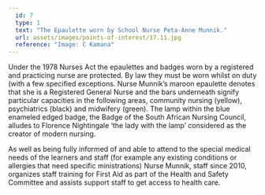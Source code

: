 ```yaml
---
  id: 7
  type: 1
  text: "The Epaulette worn by School Nurse Peta-Anne Munnik."
  url: assets/images/points-of-interest/17.11.jpg
  reference: "Image: C Kamana"
---
```

Under the 1978 Nurses Act the epaulettes and badges worn by a registered and practicing nurse are protected. By law they must be worn whilst on duty (with a few specified exceptions. Nurse Munnik’s maroon epaulette denotes that she is a Registered General Nurse and the bars underneath signify particular capacities in the following areas, community nursing (yellow), psychiatrics (black) and midwifery (green). The lamp within the blue enameled edged badge, the Badge of the South African Nursing Council, alludes to Florence Nightingale ‘the lady with the lamp’ considered as the creator of modern nursing.

As well as being fully informed of and able to attend to the special medical needs of the learners and staff (for example any existing conditions or allergies that need specific ministrations) Nurse Munnik, staff since 2010, organizes staff training for First Aid as part of the Health and Safety Committee and assists support staff to get access to health care.

        